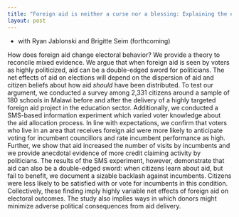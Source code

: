 ```yaml
---
title: "Foreign aid is neither a curse nor a blessing: Explaining the effects of foreign aid on voring behavior and accountability"
layout: post
---
```


- with Ryan Jablonski and Brigitte Seim (forthcoming)



How does foreign aid change electoral behavior? We provide a theory to reconcile mixed evidence. We argue that when foreign aid is seen by voters as highly politicized, aid can be a double-edged sword for politicians. The net effects of aid on elections will depend on the dispersion of aid and citizen beliefs about how aid _should_ have been distributed. To test our argument, we conducted a survey among 2,331 citizens around a sample of 180 schools in Malawi before and after the delivery of a highly targeted foreign aid project in the education sector. Additionally, we conducted a SMS-based information experiment which varied voter knowledge about the aid allocation process. In line with expectations, we confirm that voters who live in an area that receives foreign aid were more likely to anticipate voting for incumbent councillors and rate incumbent performance as high. Further, we show that aid increased the number of visits by incumbents and we provide anecdotal evidence of more credit claiming activity by politicians. The results of the SMS experiment, however, demonstrate that aid can also be a double-edged sword: when citizens learn about aid, but fail to benefit, we document a sizable backlash against incumbents. Citizens were less likely to be satisfied with or vote for incumbents in this condition. Collectively, these finding imply highly variable net effects of foreign aid on electoral outcomes. The study also implies ways in which donors might minimize adverse political consequences from aid delivery.
